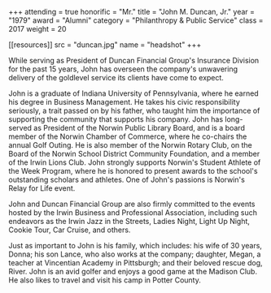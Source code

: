 +++
attending = true
honorific = "Mr."
title     = "John M. Duncan, Jr."
year      = "1979"
award     = "Alumni"
category  = "Philanthropy & Public Service"
class     = 2017
weight    = 20

[[resources]]
  src  = "duncan.jpg"
  name = "headshot"
+++

While serving as President of Duncan Financial Group's Insurance Division for the past 15 years, John has overseen the company's unwavering delivery of the gold­level service its clients have come to expect.

John is a graduate of Indiana University of Pennsyl­vania, where he earned his degree in Business Management. He takes his civic responsibility seriously, a trait passed on by his father, who taught him the importance of supporting the community that supports his company. John has long-served as President of the Norwin Public Library Board, and is a board member of the Norwin Chamber of Commerce, where he co-chairs the annual Golf Outing. He is also member of the Norwin Rotary Club, on the Board of the Norwin School District Community Foundation, and a member of the Irwin Lions Club. John strongly supports Norwin's Student Athlete of the Week Program, where he is honored to present awards to the school's outstanding scholars and athletes. One of John's passions is Norwin's Relay for Life event.

John and Duncan Financial Group are also firmly committed to the events hosted by the Irwin Business and Professional Association, including such endeavors as the Irwin Jazz in the Streets, Ladies Night, Light Up Night, Cookie Tour, Car Cruise, and others.

Just as important to John is his family, which includes: his wife of 30 years, Donna; his son Lance, who also works at the company; daughter, Megan, a teacher at Vincentian Academy in Pittsburgh; and their beloved rescue dog, River. John is an avid golfer and enjoys a good game at the Madison Club. He also likes to travel and visit his camp in Potter County.
